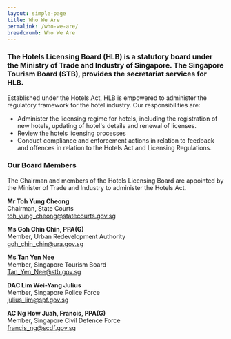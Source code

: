 ```yaml
---
layout: simple-page
title: Who We Are
permalink: /who-we-are/
breadcrumb: Who We Are
---
```


### The Hotels Licensing Board (HLB) is a statutory board under the Ministry of Trade and Industry of Singapore. The Singapore Tourism Board (STB), provides the secretariat services for HLB.

Established under the Hotels Act, HLB is empowered to administer the regulatory framework for the hotel industry. Our responsibilities are:

* Administer the licensing regime for hotels, including the registration of new hotels, updating of hotel's details and renewal of licenses.
* Review the hotels licensing processes
* Conduct compliance and enforcement actions in relation to feedback and offences in relation to the Hotels Act and Licensing Regulations.

### **Our Board Members**

The Chairman and members of the Hotels Licensing Board are appointed by the Minister of Trade and Industry to administer the Hotels Act.

**Mr Toh Yung Cheong**<br>
Chairman, State Courts<br>
[toh_yung_cheong@statecourts.gov.sg](toh_yung_cheong@statecourts.gov.sg)

**Ms Goh Chin Chin, PPA(G)**<br>
Member, Urban Redevelopment Authority<br>
[goh_chin_chin@ura.gov.sg](goh_chin_chin@ura.gov.sg)

**Ms Tan Yen Nee**<br>
Member, Singapore Tourism Board<br>
[Tan_Yen_Nee@stb.gov.sg](Tan_Yen_Nee@stb.gov.sg)

**DAC Lim Wei-Yang Julius**<br>
Member, Singapore Police Force<br>
[julius_lim@spf.gov.sg](julius_lim@spf.gov.sg)

**AC Ng How Juah, Francis, PPA(G)**<br>
Member, Singapore Civil Defence Force<br>
[francis_ng@scdf.gov.sg](francis_ng@scdf.gov.sg)
